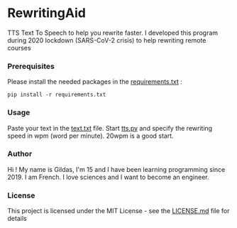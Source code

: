 # RewritingAid
TTS Text To Speech to help you rewrite faster. I developed this program during 2020 lockdown (SARS-CoV-2 crisis) to help rewriting remote courses

### Prerequisites
Please install the needed packages in the [requirements.txt](requirements.txt) :

```
pip install -r requirements.txt
```

### Usage
Paste your text in the [text.txt](text.txt) file.
Start [tts.py](tts.py) and specify the rewriting speed in wpm (word per minute). 20wpm is a good start.

### Author
Hi ! My name is Gildas, I'm 15 and I have been learning programming since 2019. I am French. I love sciences and I want to become an engineer.

### License
This project is licensed under the MIT License - see the [LICENSE.md](LICENSE.md) file for details
